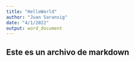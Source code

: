 ```yaml
---
title: "HelloWorld"
author: "Juan Saransig"
date: "4/1/2022"
output: word_document
---
```

## Este es un archivo de markdown
